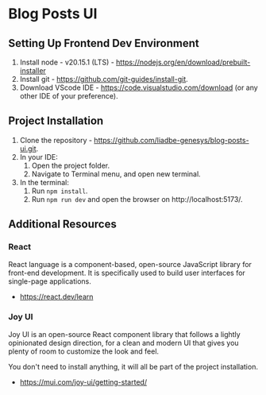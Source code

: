 # Blog Posts UI

## Setting Up Frontend Dev Environment
1. Install node - v20.15.1 (LTS) - https://nodejs.org/en/download/prebuilt-installer 
2. Install git - https://github.com/git-guides/install-git.
3. Download VScode IDE - https://code.visualstudio.com/download (or any other IDE of your preference).

## Project Installation
1. Clone the repository - https://github.com/liadbe-genesys/blog-posts-ui.git.
2. In your IDE:
    1. Open the project folder.
    2. Navigate to Terminal menu, and open new terminal.
3. In the terminal:
    1. Run `npm install`.
    2. Run `npm run dev` and open the browser on http://localhost:5173/.

## Additional Resources
### React
React language is a component-based, open-source JavaScript library for front-end development. It is specifically used to build user interfaces for single-page applications.
* https://react.dev/learn

### Joy UI
Joy UI is an open-source React component library that follows a lightly opinionated design direction, for a clean and modern UI that gives you plenty of room to customize the look and feel.

You don't need to install anything, it will all be part of the project installation.
* https://mui.com/joy-ui/getting-started/
